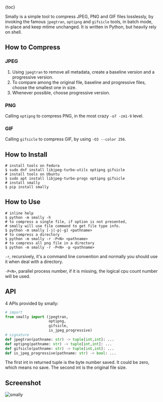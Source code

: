{toc}

Smally is a simple tool to compress JPEG, PNG and GIF files losslessly,
by invoking the famous `jpegtran`, `optipng` and `gifsicle` tools,
in batch mode, in-place and keep mtime unchanged. It is written
in Python, but heavily rely on shell.

## How to Compress

### JPEG

1. Using `jpegtran` to remove all metadata, create a baseline version
and a progressive version.
2. To compare among the original file, baseline and progressive
files, choose the smallest one in size.
3. Whenever possible, choose progressive version.

### PNG

Calling `optipng` to compress PNG, in the most crazy `-o7 -zm1-9` level.

### GIF

Calling `gifsicle` to compress GIF, by using `-O3 --color 256`.

## How to Install

```shell
# install tools on Fedora
$ sudo dnf install libjpeg-turbo-utils optipng gifsicle
# install tools on Ubuntu
$ sudo apt install libjpeg-turbo-progs optipng gifsicle
# install smally
$ pip install smally
```

## How to Use

```shell
# inline help
$ python -m smally -h
# to compress a single file, if option is not presented,
# smally will use file command to get file type info.
$ python -m smally [-j|-p|-g] <pathname>
# to compress a directory
$ python -m smally -r -P<N> <pathname>
# to compress all png file in a directory
$ python -m smally -r -P<N> -p <pathname>
```

`-r`, recursively, it's a command line convention and normally you should
use it when deal with a directory.

`-P<N>`, parallel process number, if it is missing, the logical cpu
count number will be used.

## API

4 APIs provided by smally:

```python
# import
from smally import (jpegtran,
                    optipng,
                    gifsicle,
                    is_jpeg_progressive)
# signature
def jpegtran(pathname: str) -> tuple[int,int]: ...
def optipng(pathname: str) -> tuple[int,int]: ...
def gifsicle(pathname: str) -> tuple[int,int]: ...
def is_jpeg_progressive(pathname: str) -> bool: ...
```

The first int in returned tuple is the byte number saved. It could be zero,
which means no save. The second int is the original file size.

## Screenshot

![smally](/screenshot.png)


